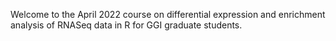 Welcome to the April 2022 course on differential expression and enrichment analysis of RNASeq data in R for GGI graduate students.


